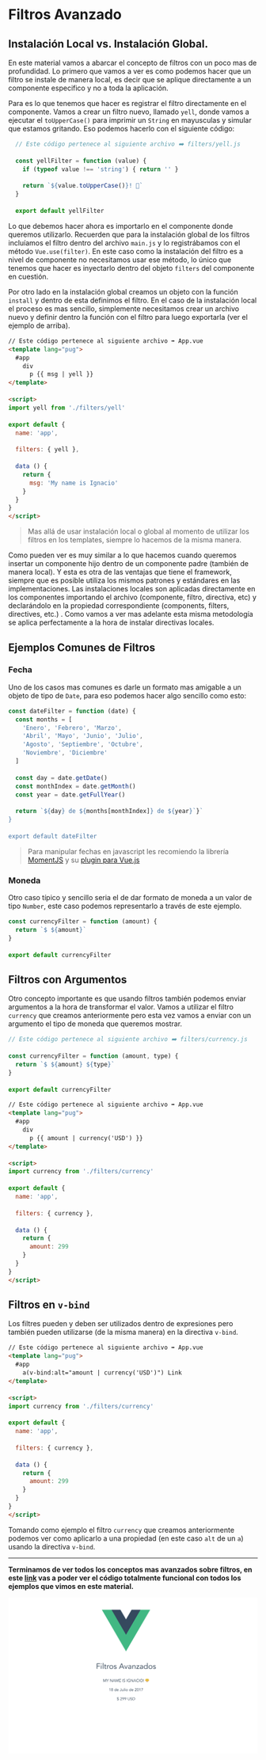 # Filtros Avanzado

## Instalación Local vs. Instalación Global.
En este material vamos a abarcar el concepto de filtros con un poco mas de profundidad.
Lo primero que vamos a ver es como podemos hacer que un filtro se instale de manera local, es decir que se aplique directamente a un componente especifico y no a toda la aplicación.

Para es lo que tenemos que hacer es registrar el filtro directamente en el componente. Vamos a crear un filtro nuevo, llamado `yell`, donde vamos a ejecutar el `toUpperCase()` para imprimir un `String` en mayusculas y simular que estamos gritando. Eso podemos hacerlo con el siguiente código:

```javascript
  // Este código pertenece al siguiente archivo ➡️ filters/yell.js

  const yellFilter = function (value) {
    if (typeof value !== 'string') { return '' }

    return `${value.toUpperCase()}! 😤`
  }

  export default yellFilter
```

Lo que debemos hacer ahora es importarlo en el componente donde queremos utilizarlo. Recuerden que para la instalación global de los filtros incluíamos el filtro dentro del archivo `main.js` y lo registrábamos con el método `Vue.use(filter)`. En este caso como la instalación del filtro es a nivel de componente no necesitamos usar ese método, lo único que tenemos que hacer es inyectarlo dentro del objeto `filters` del componente en cuestión.

Por otro lado en la instalación global creamos un objeto con la función `install` y dentro de esta definimos el filtro. En el caso de la instalación local el proceso es mas sencillo, simplemente necesitamos crear un archivo nuevo y definir dentro la función con el filtro para luego exportarla (ver el ejemplo de arriba).

```html
// Este código pertenece al siguiente archivo ➡️ App.vue
<template lang="pug">
  #app
    div
      p {{ msg | yell }}
</template>

<script>
import yell from './filters/yell'

export default {
  name: 'app',

  filters: { yell },

  data () {
    return {
      msg: 'My name is Ignacio'
    }
  }
}
</script>
```

> Mas allá de usar instalación local o global al momento de utilizar los filtros en los templates, siempre lo hacemos de la misma manera.

Como pueden ver es muy similar a lo que hacemos cuando queremos insertar un componente hijo dentro de un componente padre (también de manera local). Y esta es otra de las ventajas que tiene el framework, siempre que es posible utiliza los mismos patrones y estándares en las implementaciones.
Las instalaciones locales son aplicadas directamente en los componentes importando el archivo (componente, filtro, directiva, etc) y declarándolo en la propiedad correspondiente (components, filters, directives, etc.) . Como vamos a ver mas adelante esta misma metodología se aplica perfectamente a la hora de instalar directivas locales.

## Ejemplos Comunes de Filtros

### Fecha
Uno de los casos mas comunes es darle un formato mas amigable a un objeto de tipo de `Date`, para eso podemos hacer algo sencillo como esto:

```javascript
const dateFilter = function (date) {
  const months = [
    'Enero', 'Febrero', 'Marzo',
    'Abril', 'Mayo', 'Junio', 'Julio',
    'Agosto', 'Septiembre', 'Octubre',
    'Noviembre', 'Diciembre'
  ]

  const day = date.getDate()
  const monthIndex = date.getMonth()
  const year = date.getFullYear()

  return `${day} de ${months[monthIndex]} de ${year}`}`
}

export default dateFilter
```

> Para manipular fechas en javascript les recomiendo la librería [MomentJS](https://momentjs.com/) y su [plugin para Vue.js](https://github.com/brockpetrie/vue-moment)

### Moneda
Otro caso típico y sencillo seria el de dar formato de moneda a un valor de tipo `Number`, este caso podemos representarlo a través de este ejemplo.

```javascript
const currencyFilter = function (amount) {
  return `$ ${amount}`
}

export default currencyFilter
```

## Filtros con Argumentos

Otro concepto importante es que usando filtros también podemos enviar argumentos a la hora de transformar el valor. Vamos a utilizar el filtro `currency` que creamos anteriormente pero esta vez vamos a enviar con un argumento el tipo de moneda que queremos mostrar.

```javascript
// Este código pertenece al siguiente archivo ➡️ filters/currency.js

const currencyFilter = function (amount, type) {
  return `$ ${amount} ${type}`
}

export default currencyFilter
```

```html
// Este código pertenece al siguiente archivo ➡️ App.vue
<template lang="pug">
  #app
    div
      p {{ amount | currency('USD') }}
</template>

<script>
import currency from './filters/currency'

export default {
  name: 'app',

  filters: { currency },

  data () {
    return {
      amount: 299
    }
  }
}
</script>
```

## Filtros en `v-bind`

Los filtres pueden y deben ser utilizados dentro de expresiones pero también pueden utilizarse (de la misma manera) en la directiva `v-bind`.

```html
// Este código pertenece al siguiente archivo ➡️ App.vue
<template lang="pug">
  #app
    a(v-bind:alt="amount | currency('USD')") Link
</template>

<script>
import currency from './filters/currency'

export default {
  name: 'app',

  filters: { currency },

  data () {
    return {
      amount: 299
    }
  }
}
</script>
```

Tomando como ejemplo el filtro `currency` que creamos anteriormente podemos ver como aplicarlo a una propiedad (en este caso `alt` de un `a`) usando la directiva `v-bind`.

---
**Terminamos de ver todos los conceptos mas avanzados sobre filtros, en este [link](https://github.com/platzi/curso-vue-ejemplos/tree/filters) vas a poder ver el código totalmente funcional con todos los ejemplos que vimos en este material.**

![filters](./src/assets/filters.png)
